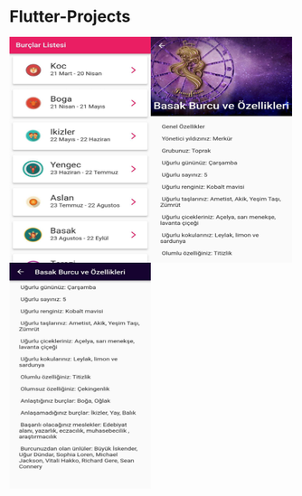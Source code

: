 # Flutter-Projects

<img align="left" src="https://github.com/BusraYorulmaz/flutter-burc-rehberi/blob/main/screen/screen3.jpeg" width="250" height="400" />
<img align="left" src="https://github.com/BusraYorulmaz/flutter-burc-rehberi/blob/main/screen/screen2.jpeg" width="250" height="400" />
<img align="left" src="https://github.com/BusraYorulmaz/flutter-burc-rehberi/blob/main/screen/screen1.jpeg" width="250" height="400" />
